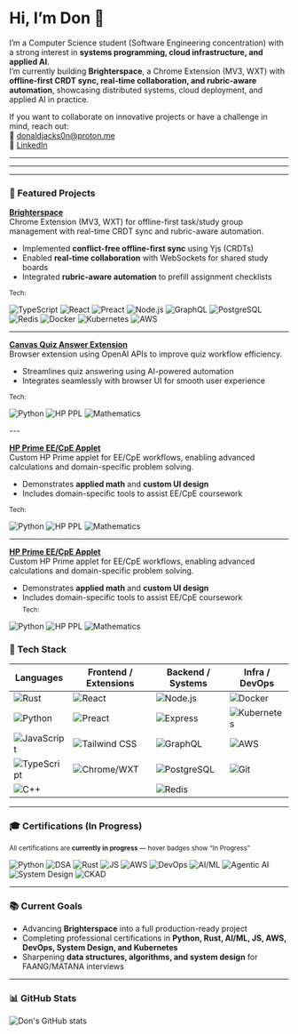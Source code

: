 # Hi, I’m Don 👋  

I’m a Computer Science student (Software Engineering concentration) with a strong interest in **systems programming, cloud infrastructure, and applied AI**.  
I’m currently building **Brighterspace**, a Chrome Extension (MV3, WXT) with **offline-first CRDT sync, real-time collaboration, and rubric-aware automation**, showcasing distributed systems, cloud deployment, and applied AI in practice.  

If you want to collaborate on innovative projects or have a challenge in mind, reach out:  
📧 [donaldjacks0n@proton.me](mailto:donaldjacks0n@proton.me)  
🔗 [LinkedIn](https://www.linkedin.com/in/djackson4005?utm_source=share&utm_campaign=share_via&utm_content=profile&utm_medium=ios_app)  

---

---

---

### 📌 Featured Projects

**[Brighterspace](https://github.com/ReavesX/wxt-brighterspace)**  
Chrome Extension (MV3, WXT) for offline-first task/study group management with real-time CRDT sync and rubric-aware automation.  

- Implemented **conflict-free offline-first sync** using Yjs (CRDTs)  
- Enabled **real-time collaboration** with WebSockets for shared study boards  
- Integrated **rubric-aware automation** to prefill assignment checklists  

<sub>Tech:</sub>  
<p align="left">
<img alt="TypeScript" src="https://img.shields.io/badge/-TypeScript-3178C6?style=for-the-badge&logo=typescript&logoColor=white" /> 
<img alt="React" src="https://img.shields.io/badge/-React-61DAFB?style=for-the-badge&logo=react&logoColor=white" /> 
<img alt="Preact" src="https://img.shields.io/badge/-Preact-673AB7?style=for-the-badge&logo=preact&logoColor=white" /> 
<img alt="Node.js" src="https://img.shields.io/badge/-Node.js-339933?style=for-the-badge&logo=node.js&logoColor=white" /> 
<img alt="GraphQL" src="https://img.shields.io/badge/-GraphQL-E10098?style=for-the-badge&logo=graphql&logoColor=white" /> 
<img alt="PostgreSQL" src="https://img.shields.io/badge/-PostgreSQL-336791?style=for-the-badge&logo=postgresql&logoColor=white" /> 
<img alt="Redis" src="https://img.shields.io/badge/-Redis-DC382D?style=for-the-badge&logo=redis&logoColor=white" /> 
<img alt="Docker" src="https://img.shields.io/badge/-Docker-2496ED?style=for-the-badge&logo=docker&logoColor=white" /> 
<img alt="Kubernetes" src="https://img.shields.io/badge/-Kubernetes-326CE5?style=for-the-badge&logo=kubernetes&logoColor=white" /> 
<img alt="AWS" src="https://img.shields.io/badge/-AWS-232F3E?style=for-the-badge&logo=amazonaws&logoColor=white" />
</p>

---

**[Canvas Quiz Answer Extension](https://github.com/ReavesX/Canvas-Quiz-OpenAI-Answerer)**  
Browser extension using OpenAI APIs to improve quiz workflow efficiency.  

- Streamlines quiz answering using AI-powered automation  
- Integrates seamlessly with browser UI for smooth user experience  

<sub>Tech:</sub>  
<p align="left">
<img alt="Python" src="https://img.shields.io/badge/-Python-3776AB?style=for-the-badge&logo=python&logoColor=white" /> 
<img alt="HP PPL" src="https://img.shields.io/badge/-HP%20PPL-555555?style=for-the-badge" /> 
<img alt="Mathematics" src="https://img.shields.io/badge/-Mathematics-FF6F61?style=for-the-badge" />
</p>
---

**[HP Prime EE/CpE Applet](https://github.com/ReavesX/HpPrime-EE-CpE-Applet)**  
Custom HP Prime applet for EE/CpE workflows, enabling advanced calculations and domain-specific problem solving.  

- Demonstrates **applied math** and **custom UI design**  
- Includes domain-specific tools to assist EE/CpE coursework  

<sub>Tech:</sub>  
<p align="left">
<img alt="Python" src="https://img.shields.io/badge/-Python-3776AB?style=for-the-badge&logo=python&logoColor=white" /> 
<img alt="HP PPL" src="https://img.shields.io/badge/-HP%20PPL-555555?style=for-the-badge" /> 
<img alt="Mathematics" src="https://img.shields.io/badge/-Mathematics-FF6F61?style=for-the-badge" />
</p>

---

**[HP Prime EE/CpE Applet](https://github.com/ReavesX/HpPrime-EE-CpE-Applet)**  
Custom HP Prime applet for EE/CpE workflows, enabling advanced calculations and domain-specific problem solving.  

- Demonstrates **applied math** and **custom UI design**  
- Includes domain-specific tools to assist EE/CpE coursework  
<sub>Tech:</sub>  
<img alt="Python" src="https://img.shields.io/badge/-Python-3776AB?style=for-the-badge&logo=python&logoColor=white" /> 
<img alt="HP PPL" src="https://img.shields.io/badge/-HP%20PPL-555555?style=for-the-badge" /> 
<img alt="Mathematics" src="https://img.shields.io/badge/-Mathematics-FF6F61?style=for-the-badge" />


### 🧰 Tech Stack

**Languages** | **Frontend / Extensions** | **Backend / Systems** | **Infra / DevOps**
--- | --- | --- | ---
<img alt="Rust" src="https://img.shields.io/badge/-Rust-000000?style=for-the-badge&logo=rust&logoColor=white" />  | <img alt="React" src="https://img.shields.io/badge/-React-61DAFB?style=for-the-badge&logo=react&logoColor=white" />  | <img alt="Node.js" src="https://img.shields.io/badge/-Node.js-339933?style=for-the-badge&logo=node.js&logoColor=white" />  | <img alt="Docker" src="https://img.shields.io/badge/-Docker-2496ED?style=for-the-badge&logo=docker&logoColor=white" /> 
<img alt="Python" src="https://img.shields.io/badge/-Python-3776AB?style=for-the-badge&logo=python&logoColor=white" />  | <img alt="Preact" src="https://img.shields.io/badge/-Preact-673AB7?style=for-the-badge&logo=preact&logoColor=white" />  | <img alt="Express" src="https://img.shields.io/badge/-Express-000000?style=for-the-badge&logo=express&logoColor=white" />  | <img alt="Kubernetes" src="https://img.shields.io/badge/-Kubernetes-326CE5?style=for-the-badge&logo=kubernetes&logoColor=white" /> 
<img alt="JavaScript" src="https://img.shields.io/badge/-JavaScript-F7DF1E?style=for-the-badge&logo=javascript&logoColor=black" />  | <img alt="Tailwind CSS" src="https://img.shields.io/badge/-TailwindCSS-06B6D4?style=for-the-badge&logo=tailwind-css&logoColor=white" /> | <img alt="GraphQL" src="https://img.shields.io/badge/-GraphQL-E10098?style=for-the-badge&logo=graphql&logoColor=white" />  | <img alt="AWS" src="https://img.shields.io/badge/-AWS-232F3E?style=for-the-badge&logo=amazonaws&logoColor=white" />
<img alt="TypeScript" src="https://img.shields.io/badge/-TypeScript-3178C6?style=for-the-badge&logo=typescript&logoColor=white" />  | <img alt="Chrome/WXT" src="https://img.shields.io/badge/-Chrome-4285F4?style=for-the-badge&logo=google-chrome&logoColor=white" /> | <img alt="PostgreSQL" src="https://img.shields.io/badge/-PostgreSQL-336791?style=for-the-badge&logo=postgresql&logoColor=white" />  | <img alt="Git" src="https://img.shields.io/badge/-Git-F05032?style=for-the-badge&logo=git&logoColor=white" />
<img alt="C++" src="https://img.shields.io/badge/-C++-00599C?style=for-the-badge&logo=c%2B%2B&logoColor=white" /> | &nbsp; | <img alt="Redis" src="https://img.shields.io/badge/-Redis-DC382D?style=for-the-badge&logo=redis&logoColor=white" />  | &nbsp;

---

### 🎓 Certifications (In Progress)

<sub>All certifications are **currently in progress** — hover badges show “In Progress”</sub>  

<img alt="Python" src="https://img.shields.io/badge/-Python%20Dev-Microsoft-ff9900?style=for-the-badge&logo=python&logoColor=white&label=In%20Progress" />
<img alt="DSA" src="https://img.shields.io/badge/-DSA-UCSD/HSE-007ACC?style=for-the-badge&logo=data:image/png;base64,iVBORw0KGgoAAAANSUhEUgAAAAEAAAABCAQAAAC1HAwCAAAAC0lEQVR42mP8Xw8AAkcB9hWDyoQAAAAASUVORK5CYII=&label=In%20Progress" />
<img alt="Rust" src="https://img.shields.io/badge/-Rust-Duke-000000?style=for-the-badge&logo=rust&logoColor=white&label=In%20Progress" />
<img alt="JS" src="https://img.shields.io/badge/-FullStack%20JS-IBM-F7DF1E?style=for-the-badge&logo=javascript&logoColor=black&label=In%20Progress" />
<img alt="AWS" src="https://img.shields.io/badge/-AWS%20Solutions-Architect-Amazon-232F3E?style=for-the-badge&logo=amazonaws&logoColor=white&label=In%20Progress" />
<img alt="DevOps" src="https://img.shields.io/badge/-Applied%20DevOps-IBM-326CE5?style=for-the-badge&logo=ibm&logoColor=white&label=In%20Progress" />
<img alt="AI/ML" src="https://img.shields.io/badge/-AI%20ML-Microsoft-107C10?style=for-the-badge&logo=microsoft&logoColor=white&label=In%20Progress" />
<img alt="Agentic AI" src="https://img.shields.io/badge/-Agentic%20AI-IBM-412991?style=for-the-badge&logo=ibm&logoColor=white&label=In%20Progress" />
<img alt="System Design" src="https://img.shields.io/badge/-System%20Design-Coursera-0056D2?style=for-the-badge&logo=coursera&logoColor=white&label=In%20Progress" />
<img alt="CKAD" src="https://img.shields.io/badge/-Kubernetes%20CKAD-Linux-326CE5?style=for-the-badge&logo=linux&logoColor=white&label=In%20Progress" />

---

### 📚 Current Goals
- Advancing **Brighterspace** into a full production-ready project  
- Completing professional certifications in **Python, Rust, AI/ML, JS, AWS, DevOps, System Design, and Kubernetes**  
- Sharpening **data structures, algorithms, and system design** for FAANG/MATANA interviews  

---

### 📊 GitHub Stats
![Don's GitHub stats](https://github-readme-stats.vercel.app/api?username=ReavesX&show_icons=true&theme=gruvbox)
